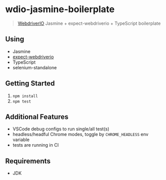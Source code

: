 # wdio-jasmine-boilerplate

> [WebdriverIO](https://github.com/webdriverio/webdriverio) Jasmine + expect-webdriverio + TypeScript boilerplate

## Using
 - Jasmine
 - [expect-webdriverio](https://github.com/mgrybyk/expect-webdriverio)
 - TypeScript
 - selenium-standalone

## Getting Started
1. `npm install`
2. `npm test`

## Additional Features
 - VSCode debug configs to run single/all test(s)
 - headless/headful Chrome modes, toggle by `CHROME_HEADLESS` env variable
 - tests are running in CI

## Requirements
 - JDK
